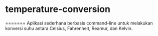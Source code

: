 # temperature-conversion
=======
Aplikasi sederhana berbasis command-line untuk melakukan konversi suhu antara Celsius, Fahrenheit, Reamur, dan Kelvin.
